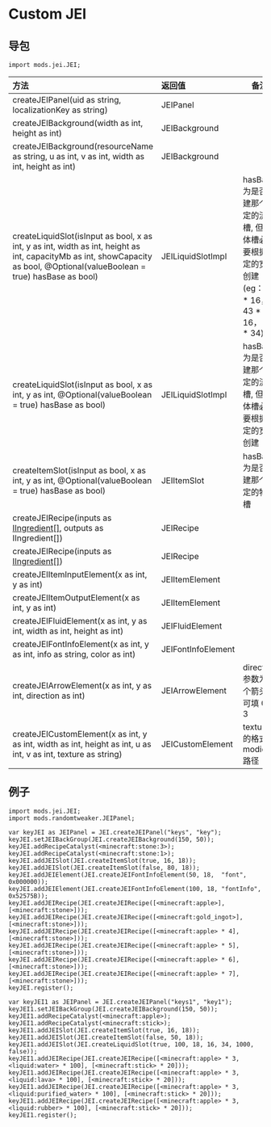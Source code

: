 # Custom JEI

## 导包

~~~zenscript
import mods.jei.JEI;
~~~

| 方法                                                         | 返回值             | 备注                                                         |
| :----------------------------------------------------------- | :----------------- | ------------------------------------------------------------ |
| createJEIPanel(uid as string, localizationKey as string)           | JEIPanel           |                                                              |
| createJEIBackground(width as int, height as int)                    | JEIBackground      |                                                              |
| createJEIBackground(resourceName as string, u as int, v as int, width as int, height as int) | JEIBackground      |                                                              |
| createLiquidSlot(isInput as bool, x as int, y as int, width as int, height as int, capacityMb as int, showCapacity as bool, @Optional(valueBoolean = true) hasBase as bool) | JEILiquidSlotImpl  | hasBase 为是否创建那个固定的流体槽, 但流体槽必须要根据固定的宽高创建 (eg：16 * 16，43 * 16， 16 * 34) |
| createLiquidSlot(isInput as bool, x as int, y as int, @Optional(valueBoolean = true) hasBase as bool) | JEILiquidSlotImpl  | hasBase 为是否创建那个固定的流体槽, 但流体槽必须要根据固定的宽高创建 |
| createItemSlot(isInput as bool, x as int, y as int, @Optional(valueBoolean = true) hasBase as bool) | JEIItemSlot        | hasBase 为是否创建那个固定的物品槽                          |
| createJEIRecipe(inputs as [IIngredient[]](https://docs.blamejared.com/1.12/en/Vanilla/Variable_Types/IIngredient/), outputs as IIngredient[]) | JEIRecipe          |                                                              |
| createJEIRecipe(inputs as [IIngredient[]](https://docs.blamejared.com/1.12/en/Vanilla/Variable_Types/IIngredient/))                        | JEIRecipe          |                                                              |
| createJEIItemInputElement(x as int, y as int)                      | JEIItemElement     |                                                              |
| createJEIItemOutputElement(x as int, y as int)                     | JEIItemElement     |                                                              |
| createJEIFluidElement(x as int, y as int, width as int, height as int)    | JEIFluidElement    |                                                              |
| createJEIFontInfoElement(x as int, y as int, info as string, color as int) | JEIFontInfoElement |                                                              |
| createJEIArrowElement(x as int, y as int, direction as int)           | JEIArrowElement    | direction 参数为四个箭头，可填 0-3                            |
| createJEICustomElement(x as int, y as int, width as int, height as int, u as int, v as int, texture as string) | JEICustomElement   | texture 的格式为 modid:路径                                    |

## 例子

```zenscript
import mods.jei.JEI;
import mods.randomtweaker.JEIPanel;

var keyJEI as JEIPanel = JEI.createJEIPanel("keys", "key");
keyJEI.setJEIBackGroup(JEI.createJEIBackground(150, 50));
keyJEI.addRecipeCatalyst(<minecraft:stone:3>);
keyJEI.addRecipeCatalyst(<minecraft:stone:1>);
keyJEI.addJEISlot(JEI.createItemSlot(true, 16, 18));
keyJEI.addJEISlot(JEI.createItemSlot(false, 80, 18));
keyJEI.addJEIElement(JEI.createJEIFontInfoElement(50, 18,  "font", 0x000000));
keyJEI.addJEIElement(JEI.createJEIFontInfoElement(100, 18, "fontInfo", 0x52575B));
keyJEI.addJEIRecipe(JEI.createJEIRecipe([<minecraft:apple>], [<minecraft:stone>]));
keyJEI.addJEIRecipe(JEI.createJEIRecipe([<minecraft:gold_ingot>], [<minecraft:stone>]));
keyJEI.addJEIRecipe(JEI.createJEIRecipe([<minecraft:apple> * 4], [<minecraft:stone>]));
keyJEI.addJEIRecipe(JEI.createJEIRecipe([<minecraft:apple> * 5], [<minecraft:stone>]));
keyJEI.addJEIRecipe(JEI.createJEIRecipe([<minecraft:apple> * 6], [<minecraft:stone>]));
keyJEI.addJEIRecipe(JEI.createJEIRecipe([<minecraft:apple> * 7], [<minecraft:stone>]));
keyJEI.register();

var keyJEI1 as JEIPanel = JEI.createJEIPanel("keys1", "key1");
keyJEI1.setJEIBackGroup(JEI.createJEIBackground(150, 50));
keyJEI1.addRecipeCatalyst(<minecraft:apple>);
keyJEI1.addRecipeCatalyst(<minecraft:stick>);
keyJEI1.addJEISlot(JEI.createItemSlot(true, 16, 18));
keyJEI1.addJEISlot(JEI.createItemSlot(false, 50, 18));
keyJEI1.addJEISlot(JEI.createLiquidSlot(true, 100, 18, 16, 34, 1000, false));
keyJEI1.addJEIRecipe(JEI.createJEIRecipe([<minecraft:apple> * 3, <liquid:water> * 100], [<minecraft:stick> * 20]));
keyJEI1.addJEIRecipe(JEI.createJEIRecipe([<minecraft:apple> * 3, <liquid:lava> * 100], [<minecraft:stick> * 20]));
keyJEI1.addJEIRecipe(JEI.createJEIRecipe([<minecraft:apple> * 3, <liquid:purified_water> * 100], [<minecraft:stick> * 20]));
keyJEI1.addJEIRecipe(JEI.createJEIRecipe([<minecraft:apple> * 3, <liquid:rubber> * 100], [<minecraft:stick> * 20]));
keyJEI1.register();
```
